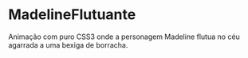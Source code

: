 # MadelineFlutuante
Animação com puro CSS3 onde a personagem Madeline flutua no céu agarrada a uma bexiga de borracha.
